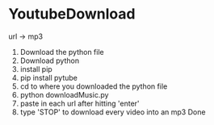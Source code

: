 # YoutubeDownload
url -> mp3
1. Download the python file
2. Download python
3. install pip
4. pip install pytube
5. cd to where you downloaded the python file
6. python downloadMusic.py
7. paste in each url after hitting 'enter'
8. type 'STOP' to download every video into an mp3
Done